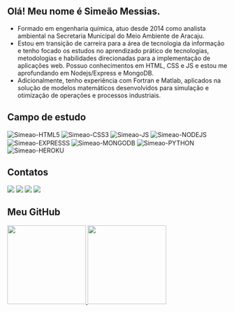 ## Olá! Meu nome é Simeão Messias.

- Formado em engenharia química, atuo desde 2014 como analista ambiental na Secretaria Municipal do Meio Ambiente de Aracaju.
- Estou em transição de carreira para a área de tecnologia da informação e tenho focado os estudos no aprendizado prático de tecnologias, metodologias e habilidades direcionadas para a implementação de aplicações web. Possuo conhecimentos em HTML, CSS e JS e estou me aprofundando em Nodejs/Express e MongoDB.
- Adicionalmente, tenho experiência com Fortran e Matlab, aplicados na solução de modelos matemáticos desenvolvidos para simulação e otimização de operações e processos industriais.

## Campo de estudo <br>

<div style="display: inline_block">
  <img align="center" alt="Simeao-HTML5" height="" width="" src="https://img.shields.io/badge/HTML5-E34F26?style=for-the-badge&logo=html5&logoColor=white">
  <img align="center" alt="Simeao-CSS3" height="" width="" src="https://img.shields.io/badge/CSS3-1572B6?style=for-the-badge&logo=css3&logoColor=white">
  <img align="center" alt="Simeao-JS" height="" width="" src="https://img.shields.io/badge/JavaScript-F7DF1E?style=for-the-badge&logo=javascript&logoColor=black">
  <img align="center" alt="Simeao-NODEJS" height="" width="" src="https://img.shields.io/badge/Node.js-43853D?style=for-the-badge&logo=node.js&logoColor=white">
  <img align="center" alt="Simeao-EXPRESSS" height="" width="" src="https://img.shields.io/badge/Express.js-404D59?style=for-the-badge">
  <img align="center" alt="Simeao-MONGODB" height="" width="" src="https://img.shields.io/badge/MongoDB-4EA94B?style=for-the-badge&logo=mongodb&logoColor=white">
  <img align="center" alt="Simeao-PYTHON" height="" width="" src="https://img.shields.io/badge/Python-14354C?style=for-the-badge&logo=python&logoColor=white">
  <img align="center" alt="Simeao-HEROKU" height="" width="" src="https://img.shields.io/badge/Heroku-430098?style=for-the-badge&logo=heroku&logoColor=white">
</div>

## Contatos <br>

<div> 
  <a href="https://www.linkedin.com/in/simeaomessias" target="_blank"><img src="https://img.shields.io/badge/-LinkedIn-%230077B5?style=for-the-badge&logo=linkedin&logoColor=white" target="_blank"></a>
  <a href="https://twitter.com/simeaomessias" target="_blank"><img src="https://img.shields.io/badge/Twitter-1DA1F2?style=for-the-badge&logo=twitter&logoColor=white" target="_blank"></a>
  <a href="https://discord.gg/B3SfPqKm8Y" target="_blank"><img src="https://img.shields.io/badge/Discord-7289DA?style=for-the-badge&logo=discord&logoColor=white" target="_blank"></a> 
  <a href = "mailto:simeaoclaudiomessiasneto@gmail.com"><img src="https://img.shields.io/badge/Gmail-D14836?style=for-the-badge&logo=gmail&logoColor=white" target="_blank"></a>
</div>

## Meu GitHub <br>

<div align="left">
  <a href="https://github.com/simeaomessias">
  <img height="180em" src="https://github-readme-stats.vercel.app/api?username=simeaomessias&show_icons=true&theme=dark&include_all_commits=true&count_private=true"/>
  <img height="180em" src="https://github-readme-stats.vercel.app/api/top-langs/?username=simeaomessias&layout=compact&langs_count=7&theme=dark"/>
</div>
  
